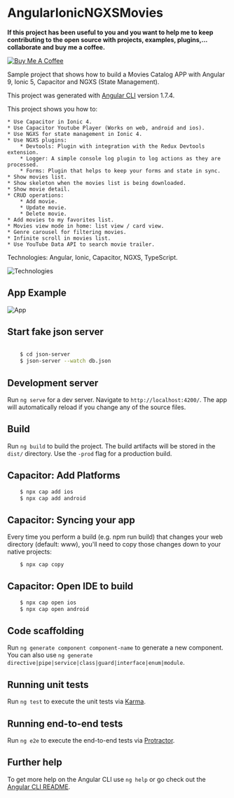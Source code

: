 # AngularIonicNGXSMovies

**If this project has been useful to you and you want to help me to keep contributing to the open source with projects, examples, plugins,... collaborate and buy me a coffee.**

<a href="https://www.buymeacoffee.com/h6WVj4HcD" target="_blank"><img src="https://www.buymeacoffee.com/assets/img/custom_images/yellow_img.png" alt="Buy Me A Coffee"></a>

Sample project that shows how to build a Movies Catalog APP with Angular 9, Ionic 5, Capacitor and NGXS (State Management).

This project was generated with [Angular CLI](https://github.com/angular/angular-cli) version 1.7.4.

This project shows you how to:

    * Use Capacitor in Ionic 4.
    * Use Capacitor Youtube Player (Works on web, android and ios).
    * Use NGXS for state management in Ionic 4.
    * Use NGXS plugins:
        * Devtools: Plugin with integration with the Redux Devtools extension.
        * Logger: A simple console log plugin to log actions as they are processed.
        * Forms: Plugin that helps to keep your forms and state in sync.
    * Show movies list.
    * Show skeleton when the movies list is being downloaded.
    * Show movie detail.
    * CRUD operations:
        * Add movie.
        * Update movie.
        * Delete movie.
    * Add movies to my favorites list.
    * Movies view mode in home: list view / card view.
    * Genre carousel for filtering movies.
    * Infinite scroll in movies list.
    * Use YouTube Data API to search movie trailer.

Technologies: Angular, Ionic, Capacitor, NGXS, TypeScript.

![Technologies](readme_resources/technologies.jpg "Technologies")

## App Example

![App](readme_resources/app.gif "App")

## Start fake json server

```bash
    
    $ cd json-server 
    $ json-server --watch db.json
```

## Development server

Run `ng serve` for a dev server. Navigate to `http://localhost:4200/`. The app will automatically reload if you change any of the source files.
## Build

Run `ng build` to build the project. The build artifacts will be stored in the `dist/` directory. Use the `-prod` flag for a production build.

## Capacitor: Add Platforms

``` bash
    $ npx cap add ios
    $ npx cap add android
```

## Capacitor: Syncing your app
Every time you perform a build (e.g. npm run build) that changes your web directory (default: www), you'll need to copy those changes down to your native projects:

``` bash
    $ npx cap copy
```

## Capacitor: Open IDE to build

``` bash
    $ npx cap open ios
    $ npx cap open android
```

## Code scaffolding

Run `ng generate component component-name` to generate a new component. You can also use `ng generate directive|pipe|service|class|guard|interface|enum|module`.

## Running unit tests

Run `ng test` to execute the unit tests via [Karma](https://karma-runner.github.io).

## Running end-to-end tests

Run `ng e2e` to execute the end-to-end tests via [Protractor](http://www.protractortest.org/).

## Further help

To get more help on the Angular CLI use `ng help` or go check out the [Angular CLI README](https://github.com/angular/angular-cli/blob/master/README.md).
